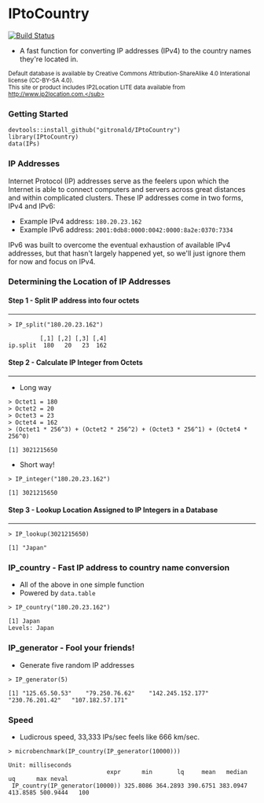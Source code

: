 # IPtoCountry

[![Build Status](https://travis-ci.org/gitronald/IPtoCountry.svg?branch=master)](https://travis-ci.org/gitronald/IPtoCountry)

<!--
[![CRAN_Downloads_Badge](http://cranlogs.r-pkg.org/badges/grand-total/IPtoCountry)](http://cran.r-project.org/package=IPtoCountry)
[![CRAN_Status_Badge](http://www.r-pkg.org/badges/version/IPtoCountry)](http://cran.r-project.org/package=IPtoCountry)
-->


* A fast function for converting IP addresses (IPv4) to the country names they're located in.

<sub>Default database is available by Creative Commons Attribution-ShareAlike 4.0 Interational license (CC-BY-SA 4.0).  
This site or product includes IP2Location LITE data available from http://www.ip2location.com.</sub>

### Getting Started
``` {r}
devtools::install_github("gitronald/IPtoCountry")
library(IPtoCountry)
data(IPs)
```

### IP Addresses
Internet Protocol (IP) addresses serve as the feelers upon which the Internet is able to connect computers and servers across great distances and within complicated clusters. These IP addresses come in two forms, IPv4 and IPv6:  
* Example IPv4 address: `180.20.23.162`  
* Example IPv6 address: `2001:0db8:0000:0042:0000:8a2e:0370:7334`  

IPv6 was built to overcome the eventual exhaustion of available IPv4 addresses, but that hasn't largely happened yet, so we'll just ignore them for now and focus on IPv4.

### Determining the Location of IP Addresses

#### Step 1 - Split IP address into four octets  
-------
``` {r}
> IP_split("180.20.23.162")
```
```{r}
         [,1] [,2] [,3] [,4]
ip.split  180   20   23  162
```

#### Step 2 - Calculate IP Integer from Octets  
-------
* Long way
``` {r}
> Octet1 = 180
> Octet2 = 20
> Octet3 = 23
> Octet4 = 162
> (Octet1 * 256^3) + (Octet2 * 256^2) + (Octet3 * 256^1) + (Octet4 * 256^0)
```
``` {r}
[1] 3021215650
```
* Short way!
``` {r}
> IP_integer("180.20.23.162")
```
``` {r}
[1] 3021215650
```

#### Step 3 - Lookup Location Assigned to IP Integers in a Database  
-------
``` {r}
> IP_lookup(3021215650)
```
``` {r}
[1] "Japan"
```

### IP_country - Fast IP address to country name conversion
* All of the above in one simple function
* Powered by `data.table`

``` {r}
> IP_country("180.20.23.162")

```
``` {r}
[1] Japan
Levels: Japan
```
### IP_generator - Fool your friends!
* Generate five random IP addresses
``` {r}
> IP_generator(5)

```
``` {r}
[1] "125.65.50.53"    "79.250.76.62"    "142.245.152.177" "230.76.201.42"   "107.182.57.171" 
```

### Speed
* Ludicrous speed, 33,333 IPs/sec feels like 666 km/sec.
``` {r}
> microbenchmark(IP_country(IP_generator(10000)))

```
``` {r}
Unit: milliseconds
                            expr      min       lq     mean   median       uq      max neval
 IP_country(IP_generator(10000)) 325.8086 364.2893 390.6751 383.0947 413.8585 500.9444   100

```

